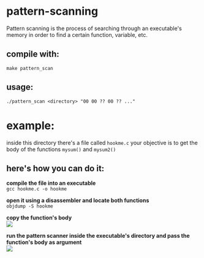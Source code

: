 # pattern-scanning
Pattern scanning is the process of searching through an executable's memory in order to find a certain function, variable, etc.

## compile with:
```
make pattern_scan
```
## usage:
```
./pattern_scan <directory> "00 00 ?? 00 ?? ..."
```

# example:
inside this directory there's a file called ```hookme.c``` your objective is to get the body of the functions ```mysum()``` and ```mysum2()``` <br>
## here's how you can do it:

**compile the file into an executable** <br>
```gcc hookme.c -o hookme```

**open it using a disassembler and locate both functions** <br>
```objdump -S hookme```

**copy the function's body** <br>
<img src="img/objdump"> <br>

**run the pattern scanner inside the executable's directory and pass the function's body as argument** <br>
<img src="img/pattern_scan.jpg">
